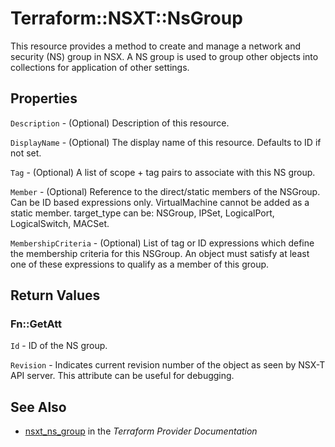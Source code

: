 # Terraform::NSXT::NsGroup

This resource provides a method to create and manage a network and security (NS) group in NSX. A NS group is used to group other objects into collections for application of other settings.

## Properties

`Description` - (Optional) Description of this resource.

`DisplayName` - (Optional) The display name of this resource. Defaults to ID if not set.

`Tag` - (Optional) A list of scope + tag pairs to associate with this NS group.

`Member` - (Optional) Reference to the direct/static members of the NSGroup. Can be ID based expressions only. VirtualMachine cannot be added as a static member. target_type can be: NSGroup, IPSet, LogicalPort, LogicalSwitch, MACSet.

`MembershipCriteria` - (Optional) List of tag or ID expressions which define the membership criteria for this NSGroup. An object must satisfy at least one of these expressions to qualify as a member of this group.


## Return Values

### Fn::GetAtt

`Id` - ID of the NS group.

`Revision` - Indicates current revision number of the object as seen by NSX-T API server. This attribute can be useful for debugging.

## See Also

* [nsxt_ns_group](https://www.terraform.io/docs/providers/nsxt/r/ns_group.html) in the _Terraform Provider Documentation_
